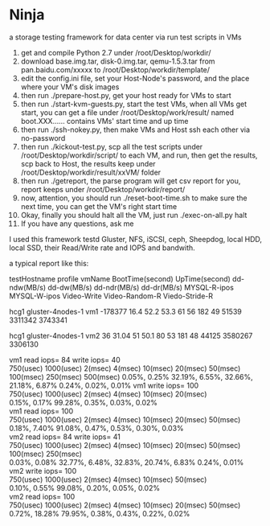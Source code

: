 Ninja
=====

a storage testing framework for data center via run test scripts in VMs

1. get and compile Python 2.7 under /root/Desktop/workdir/
2. download base.img.tar, disk-0.img.tar, qemu-1.5.3.tar from pan.baidu.com/xxxxx to /root/Desktop/workdir/template/
3. edit the config.ini file, set your Host-Node's password, and the place where your VM's disk images
4. then run ./prepare-host.py, get your host ready for VMs to start
5. then run ./start-kvm-guests.py, start the test VMs, when all VMs get start, you can get a file under /root/Desktop/work/result/ named boot.XXX…… contains VMs' start time and up time
6. then run ./ssh-nokey.py, then make VMs and Host ssh each other via no-password
7. then run ./kickout-test.py, scp all the test scripts under /root/Desktop/workdir/script/ to each VM, and run, then get the results, scp back to Host, the results keep under /root/Desktop/workdir/result/xxVM/ folder
8. then run ./getreport, the parse program will get csv report for you, report keeps under /root/Desktop/workdir/report/
9. now, attention, you should run ./reset-boot-time.sh to make sure the next time, you can get the VM's right start time
10. Okay, finally you should halt all the VM, just run ./exec-on-all.py halt
11. If you have any questions, ask me

I used this framework testd Gluster, NFS, iSCSI, ceph, Sheepdog, local HDD, local SSD, their Read/Write rate and IOPS and bandwith.

a typical report like this:

testHostname	profile	vmName	BootTime(second)	UpTime(second)	dd-ndw(MB/s)	dd-dw(MB/s)	dd-ndr(MB/s)	dd-dr(MB/s)	MYSQL-R-ipos	MYSQL-W-ipos	Video-Write	Video-Random-R	Viedo-Stride-R

hcg1	gluster-4nodes-1	vm1	-178377	16.4	52.2	53.3	61	56	182	49	51539	3311342	3743341

hcg1	gluster-4nodes-1	vm2	36	31.04	51	50.1	80	53	181	48	44125	3580267	3306130


vm1	read iops=	84	write iops=	40					
750(usec)	1000(usec)	2(msec)	4(msec)	10(msec)	20(msec)	50(msec)	100(msec)	250(msec)	500(msec)
0.05%,	0.25%	32.19%,	6.55%,	32.66%,	21.18%,	6.87%	0.24%,	0.02%,	0.01%
vm1	write iops=	100							
750(usec)	1000(usec)	2(msec)	4(msec)	10(msec)	20(msec)				
0.15%,	0.17%	99.28%,	0.35%,	0.03%,	0.02%				
vm1	read iops=	100							
750(usec)	1000(usec)	2(msec)	4(msec)	10(msec)	20(msec)	50(msec)			
0.18%,	7.40%	91.08%,	0.47%,	0.53%,	0.30%,	0.03%			
vm2	read iops=	84	write iops=	41					
750(usec)	1000(usec)	2(msec)	4(msec)	10(msec)	20(msec)	50(msec)	100(msec)	250(msec)	
0.03%,	0.08%	32.77%,	6.48%,	32.83%,	20.74%,	6.83%	0.24%,	0.01%	
vm2	write iops=	100							
750(usec)	1000(usec)	2(msec)	4(msec)	10(msec)	50(msec)				
0.10%,	0.55%	99.08%,	0.20%,	0.05%,	0.02%				
vm2	read iops=	100							
750(usec)	1000(usec)	2(msec)	4(msec)	10(msec)	20(msec)	50(msec)			
0.72%,	18.28%	79.95%,	0.38%,	0.43%,	0.22%,	0.02%			


